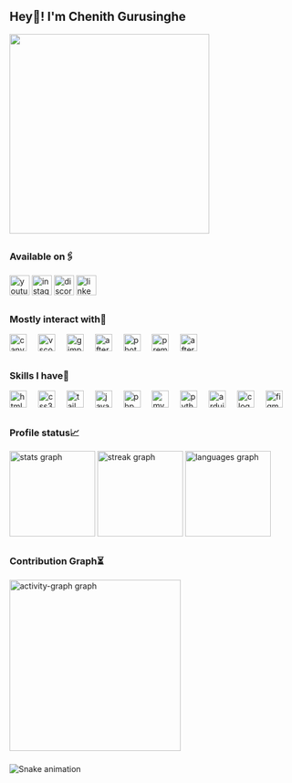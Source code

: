<h2 align="left">Hey👋! I'm Chenith Gurusinghe</h2>

<img src="https://media.graphassets.com/iOHVkwZJSROO9LafpHiX" align="center" height="350">

##

<h3 align="left">Available on🖇️</h3>

<div align="left">
  <a href="https://www.youtube.com/c/ChenithProductions"><img src="https://img.shields.io/static/v1?message=Youtube&logo=youtube&label=&color=FF0000&logoColor=white&labelColor=&style=for-the-badge" height="35" alt="youtube logo"  /></a>
  <a href="https://www.instagram.com/chenith.ig/"><img src="https://img.shields.io/static/v1?message=Instagram&logo=instagram&label=&color=E4405F&logoColor=white&labelColor=&style=for-the-badge" height="35" alt="instagram logo"  /></a>
  <a href="https://discordapp.com/users/1055384301644029982"><img src="https://img.shields.io/static/v1?message=Discord&logo=discord&label=&color=7289DA&logoColor=white&labelColor=&style=for-the-badge" height="35" alt="discord logo"  /></a>
  <a href="https://linkedin.com/in/chenitha-gurusinghe-67113529b/"><img src="https://img.shields.io/static/v1?message=LinkedIn&logo=linkedin&label=&color=0077B5&logoColor=white&labelColor=&style=for-the-badge" height="35" alt="linkedin logo"  /></a>
</div>

##

<h3>Mostly interact with🤝</h3>

<div align="left">
  <img src="https://cdn.jsdelivr.net/gh/devicons/devicon/icons/canva/canva-original.svg" height="30" alt="canva logo"  />
  <img width="12" />
  <img src="https://cdn.jsdelivr.net/gh/devicons/devicon/icons/vscode/vscode-original.svg" height="30" alt="vscode logo"  />
  <img width="12" />
  <img src="https://cdn.jsdelivr.net/gh/devicons/devicon/icons/gimp/gimp-original.svg" height="30" alt="gimp logo"  />
  <img width="12" />
  <img src="https://cdn.jsdelivr.net/gh/devicons/devicon/icons/aftereffects/aftereffects-original.svg" height="30" alt="aftereffects logo"  />
  <img width="12" />
  <img src="https://cdn.jsdelivr.net/gh/devicons/devicon/icons/photoshop/photoshop-plain.svg" height="30" alt="photoshop logo"  />
  <img width="12" />
  <img src="https://cdn.jsdelivr.net/gh/devicons/devicon/icons/premierepro/premierepro-plain.svg" height="30" alt="premierepro logo"  />
  <img width="12" />
  <img src="https://cdn.jsdelivr.net/gh/devicons/devicon/icons/aftereffects/aftereffects-plain.svg" height="30" alt="aftereffects logo"  />
</div>

##

<h3>Skills I have💪</h3>

<div align="left">
  <img src="https://cdn.jsdelivr.net/gh/devicons/devicon/icons/html5/html5-original.svg" height="30" alt="html5 logo"  />
  <img width="12" />
  <img src="https://cdn.jsdelivr.net/gh/devicons/devicon/icons/css3/css3-original.svg" height="30" alt="css3 logo"  />
  <img width="12" />
  <img src="https://cdn.jsdelivr.net/gh/devicons/devicon/icons/tailwindcss/tailwindcss-original-wordmark.svg" height="30" alt="tailwindcss logo"  />
  <img width="12" />
  <img src="https://cdn.jsdelivr.net/gh/devicons/devicon/icons/javascript/javascript-original.svg" height="30" alt="javascript logo"  />
  <img width="12" />
  <img src="https://cdn.jsdelivr.net/gh/devicons/devicon/icons/php/php-original.svg" height="30" alt="php logo"  />
  <img width="12" />
  <img src="https://cdn.jsdelivr.net/gh/devicons/devicon/icons/mysql/mysql-original.svg" height="30" alt="mysql logo"  />
  <img width="12" />
  <img src="https://cdn.jsdelivr.net/gh/devicons/devicon/icons/python/python-original.svg" height="30" alt="python logo"  />
  <img width="12" />
  <img src="https://cdn.jsdelivr.net/gh/devicons/devicon/icons/arduino/arduino-original.svg" height="30" alt="arduino logo"  />
  <img width="12" />
  <img src="https://cdn.jsdelivr.net/gh/devicons/devicon/icons/c/c-original.svg" height="30" alt="c logo"  />
  <img width="12" />
  <img src="https://cdn.jsdelivr.net/gh/devicons/devicon/icons/figma/figma-original.svg" height="30" alt="figma logo"  />
</div>

##
<h3>Profile status📈</h3>
<div align="left">
  <img src="https://github-readme-stats.vercel.app/api?username=chenithz-gh&hide_title=false&hide_rank=false&show_icons=true&include_all_commits=true&count_private=true&disable_animations=false&theme=dracula&locale=en&hide_border=false" height="150" alt="stats graph"/>
  <img src="https://streak-stats.demolab.com?user=chenithz-gh&locale=en&mode=daily&theme=dracula&hide_border=false&border_radius=5&order=3" height="150" alt="streak graph"  />
  <img src="https://github-readme-stats.vercel.app/api/top-langs?username=chenithz-gh&locale=en&hide_title=false&layout=compact&card_width=320&langs_count=5&theme=dracula&hide_border=false" height="150" alt="languages graph"/>
</div>

##

<h3>Contribution Graph⏳</h3>

<div align="left">
  <img src="https://github-readme-activity-graph.vercel.app/graph?username=chenithz-gh&radius=16&theme=react&area=true&order=5" height="300" alt="activity-graph graph"  />
</div>

###

<img src="https://raw.githubusercontent.com/cheth-k/cheth-k/output/snake.svg" alt="Snake animation" />

###
##

